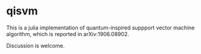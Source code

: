 # qisvm
This is a julia implementation of quantum-inspired suppport vector machine algorithm, which is reported in arXiv:1906.08902.

Discussion is welcome.
